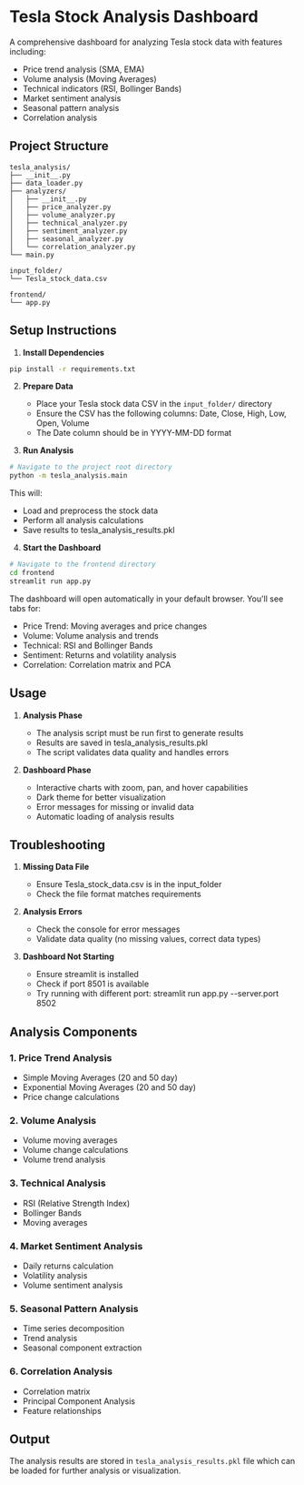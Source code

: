 # Tesla Stock Analysis Dashboard

A comprehensive dashboard for analyzing Tesla stock data with features including:
- Price trend analysis (SMA, EMA)
- Volume analysis (Moving Averages)
- Technical indicators (RSI, Bollinger Bands)
- Market sentiment analysis
- Seasonal pattern analysis
- Correlation analysis

## Project Structure

```
tesla_analysis/
├── __init__.py
├── data_loader.py
├── analyzers/
│   ├── __init__.py
│   ├── price_analyzer.py
│   ├── volume_analyzer.py
│   ├── technical_analyzer.py
│   ├── sentiment_analyzer.py
│   ├── seasonal_analyzer.py
│   └── correlation_analyzer.py
└── main.py

input_folder/
└── Tesla_stock_data.csv

frontend/
└── app.py
```

## Setup Instructions

1. **Install Dependencies**
```bash
pip install -r requirements.txt
```

2. **Prepare Data**
   - Place your Tesla stock data CSV in the `input_folder/` directory
   - Ensure the CSV has the following columns: Date, Close, High, Low, Open, Volume
   - The Date column should be in YYYY-MM-DD format

3. **Run Analysis**
```bash
# Navigate to the project root directory
python -m tesla_analysis.main
```
This will:
- Load and preprocess the stock data
- Perform all analysis calculations
- Save results to tesla_analysis_results.pkl

4. **Start the Dashboard**
```bash
# Navigate to the frontend directory
cd frontend
streamlit run app.py
```

The dashboard will open automatically in your default browser. You'll see tabs for:
- Price Trend: Moving averages and price changes
- Volume: Volume analysis and trends
- Technical: RSI and Bollinger Bands
- Sentiment: Returns and volatility analysis
- Correlation: Correlation matrix and PCA

## Usage

1. **Analysis Phase**
   - The analysis script must be run first to generate results
   - Results are saved in tesla_analysis_results.pkl
   - The script validates data quality and handles errors

2. **Dashboard Phase**
   - Interactive charts with zoom, pan, and hover capabilities
   - Dark theme for better visualization
   - Error messages for missing or invalid data
   - Automatic loading of analysis results

## Troubleshooting

1. **Missing Data File**
   - Ensure Tesla_stock_data.csv is in the input_folder
   - Check the file format matches requirements

2. **Analysis Errors**
   - Check the console for error messages
   - Validate data quality (no missing values, correct data types)

3. **Dashboard Not Starting**
   - Ensure streamlit is installed
   - Check if port 8501 is available
   - Try running with different port: streamlit run app.py --server.port 8502

## Analysis Components

### 1. Price Trend Analysis
- Simple Moving Averages (20 and 50 day)
- Exponential Moving Averages (20 and 50 day)
- Price change calculations

### 2. Volume Analysis
- Volume moving averages
- Volume change calculations
- Volume trend analysis

### 3. Technical Analysis
- RSI (Relative Strength Index)
- Bollinger Bands
- Moving averages

### 4. Market Sentiment Analysis
- Daily returns calculation
- Volatility analysis
- Volume sentiment analysis

### 5. Seasonal Pattern Analysis
- Time series decomposition
- Trend analysis
- Seasonal component extraction

### 6. Correlation Analysis
- Correlation matrix
- Principal Component Analysis
- Feature relationships

## Output
The analysis results are stored in `tesla_analysis_results.pkl` file which can be loaded for further analysis or visualization.
